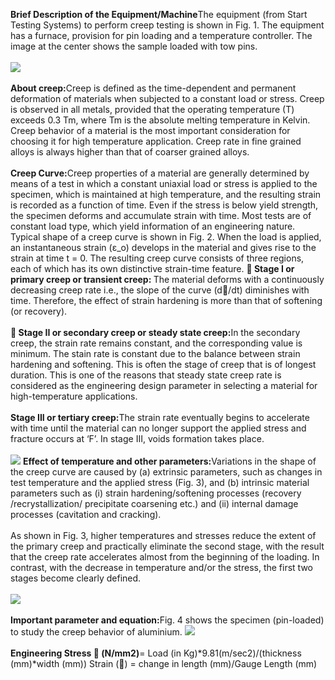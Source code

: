 <b>Brief Description of the Equipment/Machine</b>The equipment (from Start Testing Systems) to perform creep testing is shown in Fig. 1. The equipment has a furnace, provision for pin loading and a temperature controller. The image at the center shows the sample loaded with tow pins.<br><br>
<image src="images/image 1.png"><br><br>
<b>About creep:</b>Creep is defined as the time-dependent and permanent deformation of materials when subjected to a constant load or stress. Creep is observed in all metals, provided that the operating temperature (T) exceeds 0.3 Tm, where Tm is the absolute melting temperature in Kelvin. Creep behavior of a material is the most important consideration for choosing it for high temperature application. Creep rate in fine grained alloys is always higher than that of coarser grained alloys.<br><br>
<b>Creep Curve:</b>Creep properties of a material are generally determined by means of a test in which a constant uniaxial load or stress is applied to the specimen, which is maintained at high temperature, and the resulting strain is recorded as a function of time. Even if the stress is below yield strength, the specimen deforms and accumulate strain with time. Most tests are of constant load type, which yield information of an engineering nature.
Typical shape of a creep curve is shown in Fig. 2. When the load is applied, an instantaneous strain (ε_o) develops in the material and gives rise to the strain at time t = 0. The resulting creep curve consists of three regions, each of which has its own distinctive strain-time feature.
<b>	Stage I or primary creep or transient creep: </b>The material deforms with a continuously decreasing creep rate i.e., the slope of the curve (d/dt) diminishes with time. Therefore, the effect of strain hardening is more than that of softening (or recovery).<br><br>
<b>	Stage II or secondary creep or steady state creep:</b>In the secondary creep, the strain rate remains constant, and the corresponding value is minimum. The stain rate is constant due to the balance between strain hardening and softening. This is often the stage of creep that is of longest duration. This is one of the reasons that steady state creep rate is considered as the engineering design parameter in selecting a material for high-temperature applications.<br><br>
<b>Stage III or tertiary creep:</b>The strain rate eventually begins to accelerate with time until the material can no longer support the applied stress and fracture occurs at ‘F’. In stage III, voids formation takes place. <br><br>
<image src="images/image2.png">
<b>Effect of temperature and other parameters:</b>Variations in the shape of the creep curve are caused by (a) extrinsic parameters, such as changes in test temperature and the applied stress (Fig. 3), and (b) intrinsic material parameters such as (i) strain hardening/softening processes (recovery /recrystallization/ precipitate coarsening etc.) and (ii) internal damage processes (cavitation and cracking).<br><br>
As shown in Fig. 3, higher temperatures and stresses reduce the extent of the primary creep and practically eliminate the second stage, with the result that the creep rate accelerates almost from the beginning of the loading. In contrast, with the decrease in temperature and/or the stress, the first two stages become clearly defined.<br><br>
<image src="images/image3.png"><br><br>
<b>Important parameter and equation:</b>Fig. 4 shows the specimen (pin-loaded) to study the creep behavior of aluminium.
<image src="images/image4.png"><br><br>
<b>Engineering Stress  (N/mm2)</b>= Load (in Kg)*9.81(m/sec2)/(thickness (mm)*width (mm))
Strain () = change in length (mm)/Gauge Length (mm)
